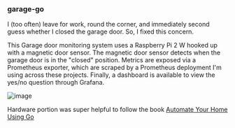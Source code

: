 ### garage-go

I (too often) leave for work, round the corner, and immediately second guess whether I closed the garage door. So, I fixed this concern.

This Garage door monitoring system uses a Raspberry Pi 2 W hooked up with a magnetic door sensor. The magnetic door sensor detects when the garage door is in the "closed" position. Metrics are exposed via
a Prometheus exporter, which are scraped by a Prometheus deployment I'm using across these projects. Finally, a dashboard is available to view the yes/no question through Grafana.

![image](https://github.com/user-attachments/assets/0fc0b76a-0609-489c-9992-567ffb8a7b0f)

Hardware portion was super helpful to follow the book <ins>[Automate Your Home Using Go](https://pragprog.com/titles/gohome/automate-your-home-using-go/)</ins>
